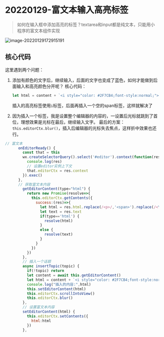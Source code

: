 # 20220129-富文本输入高亮标签

> 如何在输入框中添加高亮的标签？textarea和input都是纯文本，只能用小程序的富文本组件实现

![image-20220129172915191](https://s2.loli.net/2022/01/29/2zmVskyJFaqcArZ.png)



## 核心代码

这里遇到两个问题：

1. 添加有颜色的文字后，继续输入，后面的文字也变成了蓝色，如何才能做到后面输入和高亮颜色分开呢？
   核心代码：

   ```js
   let html = content + `<i style="color: #2F7CB4;font-style:normal;">#${topic}#</i><span> </span>` 
   ```

   插入的高亮标签使用`i`标签，后面再插入一个空的span标签，这样就解决了

2. 因为插入一个标签，我是设置整个编辑器的内容的，一设置后光标就跳到了首位，理想效果是光标在最后，继续输入文字。
   最后的方案：`this.editorCtx.blur()`，插入后编辑器的光标失去焦点，这样折中效果也还行。

```js
// 富文本
      onEditorReady() {
        const that = this
        wx.createSelectorQuery().select('#editor').context(function(res) {
          console.log(res)
          // 设置editor实例上下文
          that.editorCtx = res.context
        }).exec()
      },
      // 获取富文本内容
        getEditorContent(type="html") {
          return new Promise(resolve=>{
            this.editorCtx.getContents({
              success:(res)=>{
                let html = res.html.replace(/<p>/,'<span>').replace(/<\/p>/,'</span>').replace(/[\n\r]/g,"")
                let text = res.text
                if(type=='html') {
                  resolve(html)
                }
                else {
                  resolve(text)
                }
              }
            })
          })
        },
        // 插入一个话题
        async insertTopic(topic) {
          if(!topic) return
          let content = await this.getEditorContent()
          let html = content + `<i style="color: #2F7CB4;font-style:normal;">#${topic}#</i><span> </span>` 
          console.log("插入的内容:",html)
          this.setEditorContent(html)
          this.editorCtx.scrollIntoView()
          this.editorCtx.blur()
        },
        // 设置富文本内容
        setEditorContent(html) {
          this.editorCtx.setContents({
            html:html
          })
        },
```

